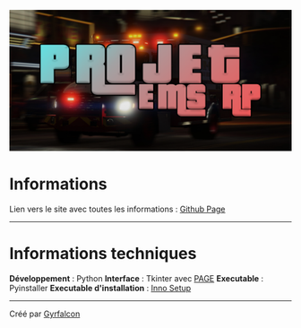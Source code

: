 ![cover](images/cover.png)

# Informations

Lien vers le site avec toutes les informations : [Github Page](https://ems.gyrfalcon.fr)

------
# Informations techniques

**Développement** : Python
**Interface** : Tkinter avec [PAGE](http://page.sourceforge.net/)
**Executable** : Pyinstaller
**Executable d'installation** : [Inno Setup](https://jrsoftware.org/isinfo.php)

------
Créé par [Gyrfalcon](https://github.com/Gyrfalc0n)
